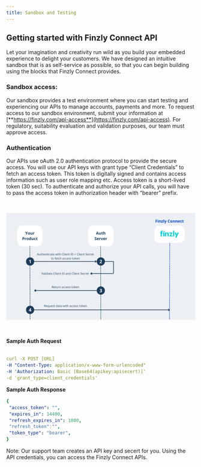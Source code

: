 ```yaml
---
title: Sandbox and Testing
---
```


## **Getting started with Finzly Connect API**

Let your imagination and creativity run wild as you build your embedded experience to delight your customers. We have designed an intuitive sandbox that is as self-service as possible, so that you can begin building using the blocks that Finzly Connect provides.

### **Sandbox access:**

Our sandbox provides a test environment where you can start testing and experiencing our APIs to manage accounts, payments and more. To request access to our sandbox environment, submit your information at [**https://finzly.com/api-access**](https://finzly.com/api-access). For regulatory, suitability evaluation and validation purposes, our team must approve access. 


### **Authentication**

Our APIs use oAuth 2.0 authentication protocol to provide the secure access. You will use our API keys with grant type “Client Credentials” to fetch an access token. This token is digitally signed and contains access information such as user role mapping etc. Access token is a short-lived token (30 sec). To authenticate and authorize your API calls, you will have to pass the access token in authorization header with “bearer” prefix.

<br>

![image info](./images/auth.png)

<br>

**Sample Auth Request**
```yaml Before 

curl -X POST [URL] 
-H "Content-Type: application/x-www-form-urlencoded" 
-H 'Authorization: Basic [Base64(apikey:apisecert)]' 
-d 'grant_type=client_credentials'

```

**Sample Auth Response**

```yaml Before 
{
 "access_token": "",
 "expires_in": 14400,
 "refresh_expires_in": 1800,
 "refresh_token":"",
 "token_type": "bearer",
}

```

Note: Our support team creates an API key and secert for you. Using the API credentials, you can access the Finzly Connect APIs.
